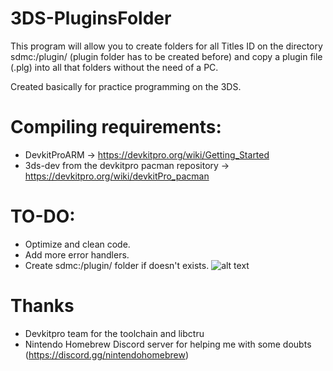 # 3DS-PluginsFolder
This program will allow you to create folders for all Titles ID on the directory sdmc:/plugin/ (plugin folder has to be created before)
and copy a plugin file (.plg) into all that folders without the need of a PC.

Created basically for practice programming on the 3DS.

# Compiling requirements:
- DevkitProARM -> https://devkitpro.org/wiki/Getting_Started
- 3ds-dev from the devkitpro pacman repository -> https://devkitpro.org/wiki/devkitPro_pacman


# TO-DO:
- Optimize and clean code.
- Add more error handlers.
- Create sdmc:/plugin/ folder if doesn't exists.
![alt text](https://i.imgur.com/R2nTyrS.gif)

# Thanks

- Devkitpro team for the toolchain and libctru
- Nintendo Homebrew Discord server for helping me with some doubts (https://discord.gg/nintendohomebrew)

